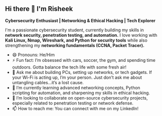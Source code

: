 ## Hi there 👋 I'm Risheek
**Cybersecurity Enthusiast | Networking & Ethical Hacking | Tech Explorer**

I'm a passionate cybersecurity student, currently building my skills in **network security, penetration testing, and automation.** I love working with **Kali Linux, Nmap, Wireshark, and Python for security tools** while also strengthening my **networking fundamentals (CCNA, Packet Tracer).**

- 😄 Pronouns: He/Him
- ⚡ Fun fact: I’m obsessed with cars, soccer, the gym, and spending time outdoors. Gotta balance the tech life with some fresh air!
- 💬 Ask me about building PCs, setting up networks, or tech gadgets. If your Wi-Fi is acting up, I’m your person. Just don’t ask me about untangling cables...it’s a lost cause.
- 🌱 I’m currently learning advanced networking concepts, Python scripting for automation, and sharpening my skills in ethical hacking.
- 👯 I’m looking to collaborate on open-source cybersecurity projects, especially related to penetration testing or network defense.
- 📫 How to reach me: You can connect with me on my LinkedIn!
